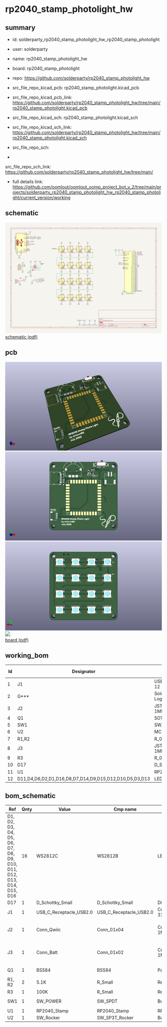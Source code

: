 # rp2040_stamp_photolight_hw
 
## summary 
* id: solderparty_rp2040_stamp_photolight_hw_rp2040_stamp_photolight
* user: solderparty
* name: rp2040_stamp_photolight_hw
* board: rp2040_stamp_photolight
* repo: https://github.com/solderparty/rp2040_stamp_photolight_hw
* src_file_repo_kicad_pcb: rp2040_stamp_photolight.kicad_pcb
* src_file_repo_kicad_pcb_link: https://github.com/solderparty/rp2040_stamp_photolight_hw/tree/main/rp2040_stamp_photolight.kicad_pcb
* src_file_repo_kicad_sch: rp2040_stamp_photolight.kicad_sch
* src_file_repo_kicad_sch_link: https://github.com/solderparty/rp2040_stamp_photolight_hw/tree/main/rp2040_stamp_photolight.kicad_sch

* src_file_repo_sch: 
*
 src_file_repo_sch_link: https://github.com/solderparty/rp2040_stamp_photolight_hw/tree/main/
* full details link: https://github.com/oomlout/oomlout_oomp_project_bot_v_2/tree/main/projects/solderparty_rp2040_stamp_photolight_hw_rp2040_stamp_photolight/current_version/working  

## schematic  
![](working_schematic_600.png)  
[schematic (pdf)](working_schematic.pdf)  

## pcb  
![](working_3d_600.png) 
![](working_3d_front_600.png)  
![](working_3d_back_600.png)  
![](working_600.png)  
[board (pdf)](working.pdf)  

## working_bom
| Id | Designator | Footprint | Quantity | Designation | Supplier and ref |  | None | 
| --- | --- | --- | --- | --- | --- | --- | --- | 
| 1 | J1 | USB_C_Receptacle_HRO_TYPE-C-31-M-12 | 1 | USB_C_Receptacle_USB2.0 |  |  | [''] | 
| 2 | G*** | SolderParty-New-Logo_12.5x10.6mm_SilkScreen | 1 | LOGO |  |  | [''] | 
| 3 | J2 | JST_SH_SM04B-SRSS-TB_1x04-1MP_P1.00mm_Horizontal | 1 | Conn_Qwiic |  |  | [''] | 
| 4 | Q1 | SOT-23 | 1 | BSS84 |  |  | [''] | 
| 5 | SW1 | SW_SPDT_PCM12 | 1 | SW_POWER |  |  | [''] | 
| 6 | U2 | MCPL3-AC-V | 1 | SW_Rocker |  |  | [''] | 
| 7 | R1,R2 | R_0603_1608Metric | 2 | 5.1K |  |  | [''] | 
| 8 | J3 | JST_PH_S2B-PH-SM4-TB_1x02-1MP_P2.00mm_Horizontal | 1 | Conn_Batt |  |  | [''] | 
| 9 | R3 | R_0603_1608Metric | 1 | 100K |  |  | [''] | 
| 10 | D17 | D_SOD-323 | 1 | D_Schottky_Small |  |  | [''] | 
| 11 | U1 | RP2040_Stamp_SMD | 1 | RP2040_Stamp |  |  | [''] | 
| 12 | D11,D4,D6,D2,D1,D16,D8,D7,D14,D9,D15,D12,D10,D5,D3,D13 | LED_WS2812B_PLCC4_5.0x5.0mm_P3.2mm | 16 | WS2812C |  |  | [''] | 


## bom_schematic
| Ref | Qnty | Value | Cmp name | Footprint | Description | Vendor | DNP | 
| --- | --- | --- | --- | --- | --- | --- | --- | 
| D1, D2, D3, D4, D5, D6, D7, D8, D9, D10, D11, D12, D13, D14, D15, D16 | 16 | WS2812C | WS2812B | LED_SMD:LED_WS2812B_PLCC4_5.0x5.0mm_P3.2mm | RGB LED with integrated controller |  |  | 
| D17 | 1 | D_Schottky_Small | D_Schottky_Small | Diode_SMD:D_SOD-323 | Schottky diode, small symbol |  |  | 
| J1 | 1 | USB_C_Receptacle_USB2.0 | USB_C_Receptacle_USB2.0 | Connector_USB:USB_C_Receptacle_HRO_TYPE-C-31-M-12 | USB 2.0-only Type-C Receptacle connector |  |  | 
| J2 | 1 | Conn_Qwiic | Conn_01x04 | Connector_JST:JST_SH_SM04B-SRSS-TB_1x04-1MP_P1.00mm_Horizontal | Generic connector, single row, 01x04, script generated (kicad-library-utils/schlib/autogen/connector/) |  |  | 
| J3 | 1 | Conn_Batt | Conn_01x02 | Connector_JST:JST_PH_S2B-PH-SM4-TB_1x02-1MP_P2.00mm_Horizontal | Generic connector, single row, 01x02, script generated (kicad-library-utils/schlib/autogen/connector/) |  |  | 
| Q1 | 1 | BSS84 | BSS84 | Package_TO_SOT_SMD:SOT-23 | -0.13A Id, -50V Vds, P-Channel MOSFET, SOT-23 |  |  | 
| R1, R2 | 2 | 5.1K | R_Small | Resistor_SMD:R_0603_1608Metric | Resistor, small symbol |  |  | 
| R3 | 1 | 100K | R_Small | Resistor_SMD:R_0603_1608Metric | Resistor, small symbol |  |  | 
| SW1 | 1 | SW_POWER | SW_SPDT | Button_Switch_SMD:SW_SPDT_PCM12 | Switch, single pole double throw |  |  | 
| U1 | 1 | RP2040_Stamp | RP2040_Stamp | RP2040_Stamp:RP2040_Stamp_SMD |  |  |  | 
| U2 | 1 | SW_Rocker | SW_SP3T_Rocker | Button_Switch_SMD_Extra:MCPL3-AC-V |  |  |  | 



